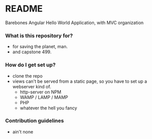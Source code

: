 # README #

Barebones Angular Hello World Application, with MVC organization

### What is this repository for? ###

* for saving the planet, man.
* and capstone 499.

### How do I get set up? ###

* clone the repo
* views can't be served from a static page, so you have to set up a webserver kind of.
    * http-server on NPM
    * WAMP / LAMP / MAMP
    * PHP
    * whatever the hell you fancy


### Contribution guidelines ###

* ain't none
